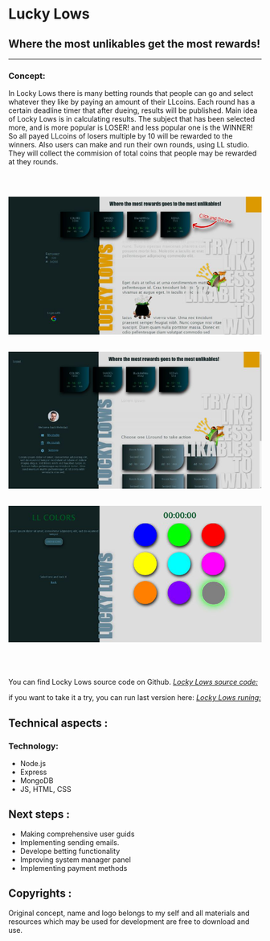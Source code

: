 # Lucky Lows
## Where the most unlikables get the most rewards!
---
### Concept:

In Locky Lows there is many betting rounds that people can go and select whatever they like by paying an amount of their LLcoins. Each round has a certain deadline timer that after dueing, results will be published. Main idea of Locky Lows is in calculating results. The subject that has been selected more, and is more popular is LOSER! and less popular one is the WINNER! So all payed LLcoins of losers multiple by 10 will be rewarded to the winners. Also users can make and run their own rounds, using LL studio. They will collect the commision of total coins that people may be rewarded at they rounds.

<br>

![LockyLows entry page](./public/images/sc20.JPG)
---
![LockyLows logged in page](./public/images/sc10.JPG)
---
![LockyLows room view example](./public/images/sc30.jpg)
---

<br/><br/>

You can find Locky Lows source code on Github.
*[Locky Lows source code:](https://github.com/SamiaMehrdad/Locky-Lows)*

if you want to take it a try, you can run last version here:
*[Locky Lows runing:](https://lockylows.herokuapp.com)*

## Technical aspects :
 ### Technology:

 - Node.js
 - Express
 - MongoDB
 - JS, HTML, CSS

## Next steps :
 - Making comprehensive user guids
 - Implementing sending emails.
 - Develope betting functionality
 - Improving system manager panel
 - Implementing payment methods 

## Copyrights :
Original concept, name and logo belongs to my self and all materials and resources which may be used for development are free to download and use. 

